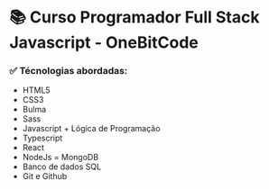 # 📚 Curso Programador Full Stack Javascript - OneBitCode


### ✅ Técnologias abordadas:
* HTML5
* CSS3
* Bulma
* Sass
* Javascript + Lógica de Programação
* Typescript
* React
* NodeJs = MongoDB
* Banco de dados SQL
* Git e Github
<br>


